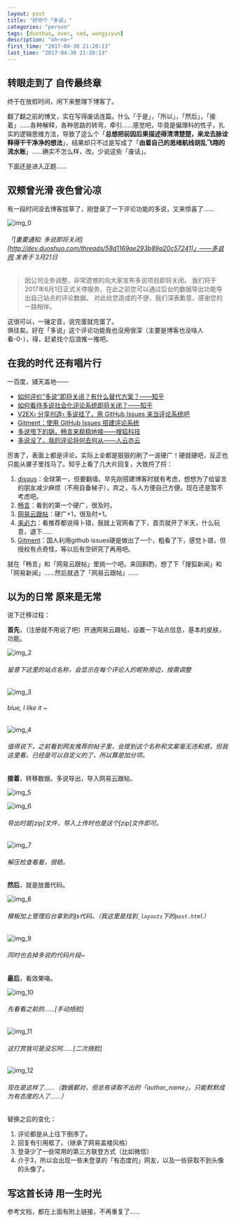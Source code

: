 ```yaml
---
layout: post
title: "好你个「多说」"
categories: "person"
tags: [duoshuo, over, sad, wangyiyun]
description: "oh~no~"
first_time: "2017-04-30 21:20:13"
last_time: "2017-04-30 21:20:13"
---
```


## 转眼走到了 自传最终章

终于在放假时间，闲下来整理下博客了。

翻了翻之前的博文，实在写得废话连篇。什么「于是」，「所以」，「然后」，「接着」……各种解释，各种思路的转弯，牵引……感觉吧，毕竟是偏理科的性子，扎实的逻辑思维方法，导致了这么个「**总想把前因后果描述得清清楚楚，来龙去脉诠释得干干净净的想法**」，结果却只不过是写成了「**由着自己的思绪航线胡乱飞翔的流水账**」……确实不怎么样，改。少说这些「废话」。

下面还是进入正题……

## 双颊曾光滑 夜色曾沁凉

有一段时间没去博客拔草了，刚登录了一下评论功能的多说，又来惊喜了……

![img_0][]

###### 「[重要通知: 多说即将关闭][http://dev.duoshuo.com/threads/58d1169ae293b89a20c57241]」——多说网 发表于 3月21日

>因公司业务调整，非常遗憾的向大家宣布多说项目即将关闭。 我们将于2017年6月1日正式关停服务，在此之前您可以通过后台的数据导出功能导出自己站点的评论数据。 对此给您造成的不便，我们深表歉意，感谢您的一路相伴。

这很可以，一锤定音，说完蛋就完蛋了。  
俱往矣。好在「多说」这个评论功能我也没用很深（主要是博客也没啥人看-0-），得，赶紧找个后浪推一推吧。

## 在我的时代 还有唱片行

一百度，铺天盖地——

* [如何评价“多说”即将关闭？有什么替代方案？——知乎](https://www.zhihu.com/question/57426274)
* [如何看待多说社会化评论系统即将关闭？——知乎](https://www.zhihu.com/question/57444893)
* [V2EX› 分享创造› 多说挂了，用 GitHub Issues 来当评论系统吧](https://www.v2ex.com/t/352545)
* [Gitment：使用 GitHub Issues 搭建评论系统](https://imsun.net/posts/gitment-introduction/)
* [多说甩下的锅，畅言来稳稳地接——搜狐科技](http://it.sohu.com/20170327/n484983201.shtml)
* [多说没了，我的评论将何去何从——人云亦云](http://www.renyyy.com/articles/694/)

厉害了，表面上都是评论，实际上全都是狠狠的刷了一波硬广！硬就硬吧，反正也只能从骡子里找马了。知乎上看了几大片回复，大致捋了捋：
1. [disqus](http://www.disqus.com)：全球第一，但要翻墙。早先刚搭建博客时就有考虑，想想为了给留言的朋友减少麻烦（不用自备梯子），弃之，与人方便自己方便。现在还是暂不考虑吧。
2. [畅言](http://changyan.kuaizhan.com)：看到的第一个硬广，很及时。
3. [网易云跟帖](https://gentie.163.com/index.html)：硬广+1，很及时+1。
4. [来必力](https://livere.com)：看推荐都说得卜错，我就上官网看了下，首页就开了半天，什么玩意，退下……
5. [Gitment](https://github.com/imsun/gitment)：国人利用github issues硬是做出了一个，粗看了下，感觉卜错，但授权有点奇怪，等以后有空研究了再用吧。

就在「畅言」和「网易云跟帖」里挑一个吧。来回斟酌，想了下「搜狐新闻」和「网易新闻」……然后就选了「网易云跟帖」……

## 以为的日常 原来是无常

说下迁移过程：

**首先**，（注册就不用说了吧）开通网易云跟帖，设置一下站点信息，基本的皮肤，功能。

![img_2][]

###### 留意下这里的站点名称，会显示在每个评论人的昵称旁边，按需调整

![img_3][]

###### blue, I like it ~

![img_4][]

###### 值得说下，之前看到网友推荐的帖子里，会提到这个名称和文案毫无违和感，但我这里看，已经是可以自定义的了，所以算是加分项。

**接着**，转移数据。多说导出，导入网易云跟帖。

![img_5][]

![img_6][]

###### 导出时是[zip]文件，导入上传时也是这个[zip]文件即可。

![img_7][]

###### 解压检查看看，很稳。

**然后**，就是放置代码。

![img_8][]

###### 模板加上管理后台拿到的js代码。（我这里是找到`_layouts`下的`post.html`）

![img_9][]

###### 同时也去掉多说的代码片段~

**最后**，看效果咯。

![img_10][]

###### 先看看之前的……[手动捂脸]

![img_11][]

###### 这打赏我可是没忘阿……[二次捂脸]

![img_12][]

###### 现在是这样了……（数据都对，但总有读取不出的「author_name」，只能默默成为有态度的人了……）


替换之后的变化：
1. 评论都是从上往下倒序了。
2. 回复有引用框了。（继承了网易盖楼风格）
3. 登录少了一些常用的第三方联登方式（比如微信）
4. 介于3，所以会出现一些未登录的「有态度的」网友，以及一些获取不到头像的头像了。

## 写这首长诗 用一生时光

参考文档，都在上面有附上链接，不再重复了……


[img_0]:{{site.img_url}}/{{page.url|remove:".html"}}/guanbi.png
[img_1]:{{site.img_url}}/{{page.url|remove:".html"}}/guanbi.png
[img_2]:{{site.img_url}}/{{page.url|remove:".html"}}/setting0.png
[img_3]:{{site.img_url}}/{{page.url|remove:".html"}}/setting1.png
[img_4]:{{site.img_url}}/{{page.url|remove:".html"}}/setting2.png
[img_5]:{{site.img_url}}/{{page.url|remove:".html"}}/export.png
[img_6]:{{site.img_url}}/{{page.url|remove:".html"}}/import.png
[img_7]:{{site.img_url}}/{{page.url|remove:".html"}}/json.png
[img_8]:{{site.img_url}}/{{page.url|remove:".html"}}/script.png
[img_9]:{{site.img_url}}/{{page.url|remove:".html"}}/diff.png
[img_10]:{{site.img_url}}/{{page.url|remove:".html"}}/dashang.png
[img_11]:{{site.img_url}}/{{page.url|remove:".html"}}/dashang2.png
[img_12]:{{site.img_url}}/{{page.url|remove:".html"}}/now.png
